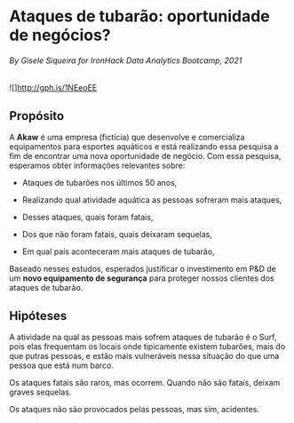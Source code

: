 # Ataques de tubarão: oportunidade de negócios?
###### By Gisele Siqueira for IronHack Data Analytics Bootcamp, 2021

![]http://gph.is/1NEeoEE

## Propósito

A **Akaw** é uma empresa (fictícia) que desenvolve e comercializa equipamentos para esportes aquáticos e está realizando essa pesquisa a fim de encontrar uma nova oportunidade de negócio. Com essa pesquisa, esperamos obter informações relevantes sobre:


- Ataques de tubarões nos últimos 50 anos,

- Realizando qual atividade aquática as pessoas sofreram mais ataques,

- Desses ataques, quais foram fatais,

- Dos que não foram fatais, quais deixaram sequelas,

- Em qual país aconteceram mais ataques de tubarão,


Baseado nesses estudos, esperados justificar o investimento em P&D de um **novo equipamento de segurança** para proteger nossos clientes dos ataques de tubarão.


## Hipóteses

A atividade na qual as pessoas mais sofrem ataques de tubarão é o Surf, pois elas frequentam os locais onde tipicamente existem tubarões, mais do que putras pessoas, e estão mais vulneráveis nessa situação do que uma pessoa que está num barco.

Os ataques fatais são raros, mas ocorrem. Quando não são fatais, deixam graves sequelas.

Os ataques não são provocados pelas pessoas, mas sim, acidentes.